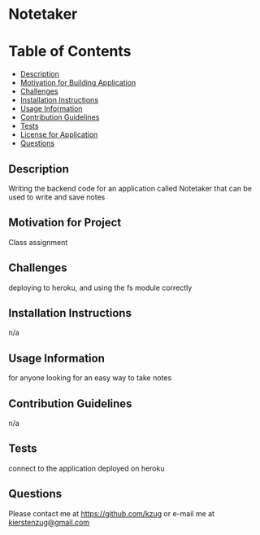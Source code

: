 # Notetaker

# Table of Contents

- [Description](#description)
- [Motivation for Building Application](#motivation-for-project)
- [Challenges](#challenges)
- [Installation Instructions](#installation-instructions)
- [Usage Information](#usage-information)
- [Contribution Guidelines](#contribution-guidelines)
- [Tests](#tests)
- [License for Application](#license-for-application)
- [Questions](#questions)

## Description

Writing the backend code for an application called Notetaker that can be used to write and save notes

## Motivation for Project

Class assignment

## Challenges

deploying to heroku, and using the fs module correctly

## Installation Instructions

n/a

## Usage Information

for anyone looking for an easy way to take notes

## Contribution Guidelines

n/a

## Tests

connect to the application deployed on heroku

## Questions

Please contact me at https://github.com/kzug or e-mail me at kierstenzug@gmail.com
